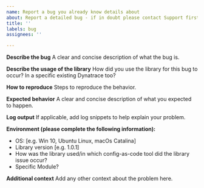 ```yaml
---
name: Report a bug you already know details about
about: Report a detailed bug - if in doubt please contact Support first
title: ''
labels: bug
assignees: ''

---
```


**Describe the bug**
A clear and concise description of what the bug is.

**Describe the usage of the library**
How did you use the library for this bug to occur? In a specific existing Dynatrace too?

**How to reproduce**
Steps to reproduce the behavior.

**Expected behavior**
A clear and concise description of what you expected to happen.

**Log output**
If applicable, add log snippets to help explain your problem.

**Environment (please complete the following information):**
 - OS: [e.g. Win 10, Ubuntu Linux, macOs Catalina]
 - Library version [e.g. 1.0.1]
 - How was the library used/in which config-as-code tool did the library issue occur?
 - Specific Module?

**Additional context**
Add any other context about the problem here.
